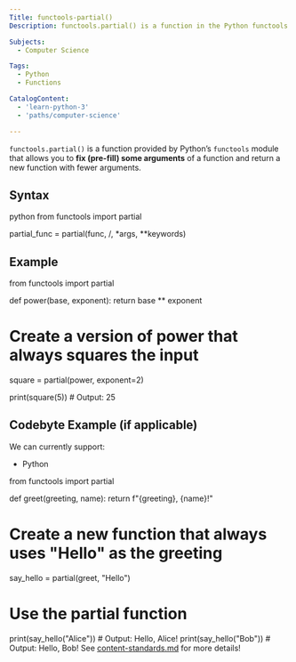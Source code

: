 ```yaml
---
Title: functools-partial()
Description: functools.partial() is a function in the Python functools module that allows you to "pre-fill" or "fix" some arguments of a function, returning a new function with fewer arguments. This is useful for creating specialized or simplified versions of existing functions.

Subjects: 
  - Computer Science

Tags:
  - Python
  - Functions

CatalogContent:
  - 'learn-python-3'
  - 'paths/computer-science'

---
```


`functools.partial()` is a function provided by Python’s `functools` module that allows you to **fix (pre-fill) some arguments** of a function and return a new function with fewer arguments.


## Syntax

python
from functools import partial

partial_func = partial(func, /, *args, **keywords)

## Example

from functools import partial

def power(base, exponent):
    return base ** exponent

# Create a version of power that always squares the input
square = partial(power, exponent=2)

print(square(5))  # Output: 25

## Codebyte Example (if applicable)

We can currently support:

- Python

from functools import partial

def greet(greeting, name):
    return f"{greeting}, {name}!"

# Create a new function that always uses "Hello" as the greeting
say_hello = partial(greet, "Hello")

# Use the partial function
print(say_hello("Alice"))   # Output: Hello, Alice!
print(say_hello("Bob"))     # Output: Hello, Bob!
See [content-standards.md](https://github.com/Codecademy/docs/blob/main/documentation/content-standards.md) for more details!

```codebyte/js

